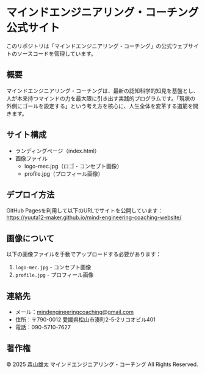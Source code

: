 # マインドエンジニアリング・コーチング公式サイト

このリポジトリは「マインドエンジニアリング・コーチング」の公式ウェブサイトのソースコードを管理しています。

## 概要

マインドエンジニアリング・コーチングは、最新の認知科学的知見を基盤とし、人が本来持つマインドの力を最大限に引き出す実践的プログラムです。「現状の外側にゴールを設定する」という考え方を核心に、人生全体を変革する道筋を開きます。

## サイト構成

- ランディングページ（index.html）
- 画像ファイル
  - logo-mec.jpg（ロゴ・コンセプト画像）
  - profile.jpg（プロフィール画像）

## デプロイ方法

GitHub Pagesを利用して以下のURLでサイトを公開しています：
https://yuuta12-maker.github.io/mind-engineering-coaching-website/

## 画像について

以下の画像ファイルを手動でアップロードする必要があります：
1. `logo-mec.jpg` - コンセプト画像
2. `profile.jpg` - プロフィール画像

## 連絡先

- メール：mindengineeringcoaching@gmail.com
- 住所：〒790-0012 愛媛県松山市湊町2-5-2リコオビル401
- 電話：090-5710-7627

## 著作権

© 2025 森山雄太 マインドエンジニアリング・コーチング All Rights Reserved.
